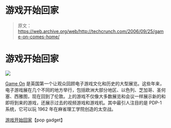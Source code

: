 # 游戏开始回家

> 原文：<https://web.archive.org/web/http://techcrunch.com/2006/09/25/game-on-comes-home/>

# 游戏开始回家

![](img/ed118d8b223337c976e6eafd58c0d778.png)

[Game On](https://web.archive.org/web/20130627214115/http://www.gameonweb.co.uk/guide.htm) 是英国第一个让观众回顾电子游戏文化和历史的大型展览。这些年来，电子游戏展在几个不同的地方举行，包括欧洲大部分地区、以色列、芝加哥、圣何塞、西雅图，现在回到了伦敦。上的游戏不仅像大多数展览和会议一样展示新的和即将到来的游戏，还展示过去的视频游戏和游戏机。其中最引人注目的是 PDP-1 系统，它可以玩 1962 年在麻省理工学院创造的太空战。

[游戏开始回家](https://web.archive.org/web/20130627214115/http://www.popgadget.net/2006/09/video_game_exhi.php)【pop gadget】